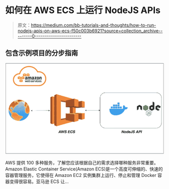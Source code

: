 # 如何在 AWS ECS 上运行 NodeJS APIs

> 原文：<https://medium.com/bb-tutorials-and-thoughts/how-to-run-nodejs-apis-on-aws-ecs-f50c003b6921?source=collection_archive---------0----------------------->

## 包含示例项目的分步指南

![](img/7f7c3bdfe619a889b752e75b3d70d339.png)

AWS 提供 100 多种服务，了解您应该根据自己的需求选择哪种服务非常重要。Amazon Elastic Container Service(Amazon ECS)是一个高度可伸缩的、快速的容器管理服务，它使得在 Amazon EC2 实例集群上运行、停止和管理 Docker 容器变得很容易。亚马逊 ECS 让…